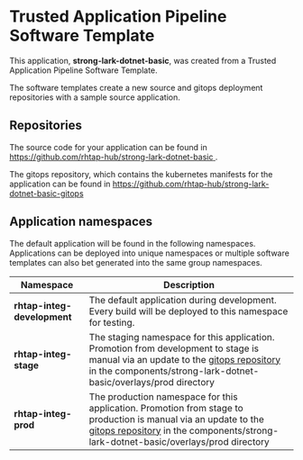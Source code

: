 # Trusted Application Pipeline Software Template

This application, **strong-lark-dotnet-basic**, was created from a Trusted Application Pipeline Software Template.

The software templates create a new source and gitops deployment repositories with a sample source application. 

## Repositories

The source code for your application can be found in [https://github.com/rhtap-hub/strong-lark-dotnet-basic ](https://github.com/rhtap-hub/strong-lark-dotnet-basic ).
 
The gitops repository, which contains the kubernetes manifests for the application can be found in 
[https://github.com/rhtap-hub/strong-lark-dotnet-basic-gitops ](https://github.com/rhtap-hub/strong-lark-dotnet-basic-gitops ) 

## Application namespaces 

The default application will be found in the following namespaces. Applications can be deployed into unique namespaces or multiple software templates can also bet generated into the same group namespaces.  

|  Namespace   |  Description   |  
| -------- | -------- |   
| **rhtap-integ-development** | The default application during development. Every build will be deployed to this namespace for testing. | 
| **rhtap-integ-stage** | The staging namespace for this application. Promotion from development to stage is manual via an update to the [gitops repository](https://github.com/rhtap-hub/strong-lark-dotnet-basic-gitops ) in the components/strong-lark-dotnet-basic/overlays/prod directory |  
| **rhtap-integ-prod** | The production namespace for this application. Promotion from stage to production is manual via an update to the [gitops repository](https://github.com/rhtap-hub/strong-lark-dotnet-basic-gitops ) in the components/strong-lark-dotnet-basic/overlays/prod directory | 